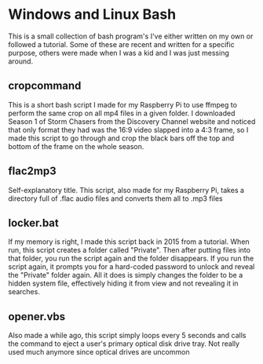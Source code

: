 # Windows and Linux Bash
This is a small collection of bash program's I've either written on my own or followed a tutorial. Some of these are recent and written for a specific purpose, others were made when I was a kid and I was just messing around.

## cropcommand
This is a short bash script I made for my Raspberry Pi to use ffmpeg to perform the same crop on all mp4 files in a given folder. I downloaded Season 1 of Storm Chasers from the Discovery Channel website and noticed that only format they had was the 16:9 video slapped into a 4:3 frame, so I made this script to go through and crop the black bars off the top and bottom of the frame on the whole season.

## flac2mp3
Self-explanatory title. This script, also made for my Raspberry Pi, takes a directory full of .flac audio files and converts them all to .mp3 files

## locker.bat
If my memory is right, I made this script back in 2015 from a tutorial. When run, this script creates a folder called "Private". Then after putting files into that folder, you run the script again and the folder disappears. If you run the script again, it prompts you for a hard-coded password to unlock and reveal the "Private" folder again. All it does is simply changes the folder to be a hidden system file, effectively hiding it from view and not revealing it in searches.

## opener.vbs
Also made a while ago, this script simply loops every 5 seconds and calls the command to eject a user's primary optical disk drive tray. Not really used much anymore since optical drives are uncommon